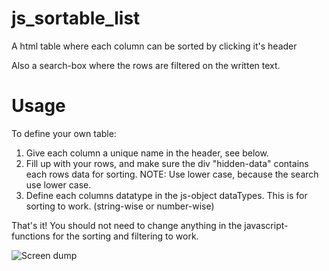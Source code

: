 # js_sortable_list
A html table where each column can be sorted by clicking it's header

Also a search-box where the rows are filtered on the written text.

# Usage

To define your own table:
  1. Give each column a unique name in the header, see below. 
  2. Fill up with your rows, and make sure the div "hidden-data" contains each rows data for sorting. NOTE: Use lower case, because the search use lower case.
  3. Define each columns datatype in the js-object dataTypes. This is for sorting to work. (string-wise or number-wise)
  
  That's it! You should not need to change anything in the javascript-functions for the sorting and filtering to work.

![Screen dump](https://github.com/Snorvarg/js_sortable_list/raw/master/screendump.png?raw=true "Screen dump")
